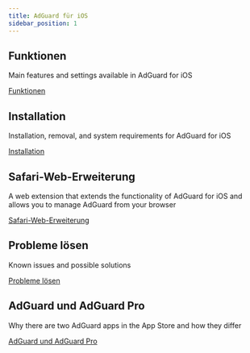 ```yaml
---
title: AdGuard für iOS
sidebar_position: 1
---
```


## Funktionen

Main features and settings available in AdGuard for iOS

[Funktionen](/adguard-for-ios/features/features.md)

## Installation

Installation, removal, and system requirements for AdGuard for iOS

[Installation](/adguard-for-ios/installation.md)

## Safari-Web-Erweiterung

A web extension that extends the functionality of AdGuard for iOS and allows you to manage AdGuard from your browser

[Safari-Web-Erweiterung](/adguard-for-ios/web-extension.md)

## Probleme lösen

Known issues and possible solutions

[Probleme lösen](/adguard-for-ios/solving-problems/solving-problems.md)

## AdGuard und AdGuard Pro

Why there are two AdGuard apps in the App Store and how they differ

[AdGuard und AdGuard Pro](/adguard-for-ios/adguard-and-adguard-pro.md)
